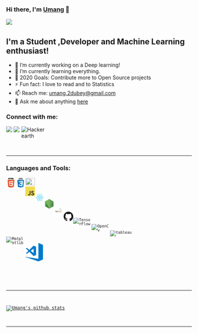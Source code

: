 ### Hi there, I'm [Umang](https://github.com/umangdubey) 👋

<img src="https://komarev.com/ghpvc/?username=umangdubey&color=brightgreen&style=plastic" />
</p>

## I'm a Student ,Developer and Machine Learning enthusiast!
- 🔭 I’m currently working on a Deep learning!
- 🌱 I’m currently learning everything.
- 🥅 2020 Goals: Contribute more to Open Source projects
- ⚡ Fun fact: I love to read and to Statistics
- 📫 Reach me: [umang.2dubey@gmail.com](mailto:umang.2dubey@gmail.com)
- 💬 Ask me about anything [here](https://github.com/umangdubey/umangdubey/issues)

### Connect with me:

<a href="https://www.linkedin.com/in/umang-dubey-7b1466118/">
  <img align="left" width="20px" src="https://github.com/umangdubey/ReadME_md/blob/master/linkedin.svg" />
</a>


<a href="https://www.hackerrank.com/umang_2dubey">
  <img align="left" width="21px" src="https://github.com/umangdubey/ReadME_md/blob/master/iconfinder_160_Hackerrank_logo_logos_4373234.svg" />
</a>
<a href="https://www.hackerearth.com/@umang.2dubey">                                                                                                                                    
<img align="left" alt="Hacker earth" width="100px" src="https://blog-c7ff.kxcdn.com/blog/wp-content/uploads/2015/09/hackerearth_old_logo.jpg" />
</a>
<br />
<br />
<p > 
<br />

---
### Languages and Tools:
<code><img height="20" width="26px" src="https://img.favpng.com/16/10/16/python-javascript-logo-clojure-png-favpng-3x1GWHfajrTRuNP9cpdDLjbcc.jpg"></code>
<code><img align="left" alt="HTML5" width="26px" src="https://raw.githubusercontent.com/github/explore/80688e429a7d4ef2fca1e82350fe8e3517d3494d/topics/html/html.png" /></code>
<code><img align="left" alt="CSS3" width="26px" src="https://raw.githubusercontent.com/github/explore/80688e429a7d4ef2fca1e82350fe8e3517d3494d/topics/css/css.png" />
<code><img align="left" alt="JavaScript" width="26px" src="https://raw.githubusercontent.com/github/explore/80688e429a7d4ef2fca1e82350fe8e3517d3494d/topics/javascript/javascript.png" /></code>
<code><img align="left" alt="React" width="26px" src="https://raw.githubusercontent.com/github/explore/80688e429a7d4ef2fca1e82350fe8e3517d3494d/topics/react/react.png" /></code>
<code><img align="left" alt="Node.js" width="26px" src="https://raw.githubusercontent.com/github/explore/80688e429a7d4ef2fca1e82350fe8e3517d3494d/topics/nodejs/nodejs.png" /></code>
<code><img align="left" alt="MySQL" width="26px" src="https://raw.githubusercontent.com/github/explore/80688e429a7d4ef2fca1e82350fe8e3517d3494d/topics/mysql/mysql.png" /></code>
<code><img align="left" alt="GitHub" width="26px" src="https://raw.githubusercontent.com/github/explore/78df643247d429f6cc873026c0622819ad797942/topics/github/github.png" /></code>
<code><img align="left" alt="TensorFlow" width="50px" src="https://icon2.cleanpng.com/20180629/az/kisspng-tensorflow-google-brain-machine-learning-deep-lear-machine-learning-5b35d7c07387c7.1104356315302552964733.jpg" /></code>
<code><img align="left" alt="OpenCv" width="50px" src="https://www.vhv.rs/dpng/d/38-384674_opencv-logo-png-transparent-png.png" /></code>
<code><img align="left" alt="tableau" width="100px" src="https://images.saasworthy.com/tableau_712_logo_1576729815_zg5qw.png" /></code>
<code><img align="left" alt="Matplotlib" width="50px" src="https://matplotlib.org/_static/logo2_compressed.svg" /></code>
<code><img align="left" alt="Visual Studio Code" width="50px" src="https://raw.githubusercontent.com/github/explore/80688e429a7d4ef2fca1e82350fe8e3517d3494d/topics/visual-studio-code/visual-studio-code.png" /></code>

<br />
<br />

---
[![Umang's github stats](https://github-readme-stats.vercel.app/api?username=umangdubey&show_icons=true&theme=dracula)](https://github.com/umangdubey/github-readme-stats)


---
